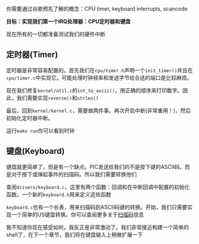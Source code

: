 你需要通过谷歌预先了解的概念：CPU timer, keyboard interrupts, scancode

**目标：实现我们第一个IRQ处理器：CPU定时器和键盘**

现在所有的一切都准备测试我们的硬件中断

## 定时器(Timer)

定时器是非常容易配置的。首先我们在`cpu/timer.h`声明一个`init_timer()`并且在`cpu/timer.c`中实现它。可能处理时钟频率和发送字节给合适的端口是比较麻烦。

现在我们修复`kernel/util.c`的`int_to_ascii()`，用正确的顺序来打印数字。因此，我们需要实现`reverse()`和`strlen()`

最后，回到`kernel/kernel.c`，需要做两件事。再次开启中断(非常重用！)，然后初始化定时器中断。

运行`make run`你可以看到时钟

## 键盘(Keyboard)

键盘就更简单了，但是有一个缺点。PIC发送给我们的不是按下键的ASCII码，而是对于按下或弹起事件的扫描码。所以我们需要转换他们

查阅`drivers/keyboard.c`，这里有两个函数：回调和在中断回调中配置的初始化函数。一个新的`keyboard.h`用来定义这些函数

`keyboard.c`也有一个长表，用来扫描码到ASCII码键的转换。开始，我们只需要实现一个简单的US键盘转换。你可以查阅更多关于[扫描码](http://www.win.tue.nl/~aeb/linux/kbd/scancodes-1.html)信息

我不知道你现在感受如何，我反正是非常激动了。我们非常接近构建一个简单的shell了，在下一个章节，我们将在键盘输入上稍微扩展一下